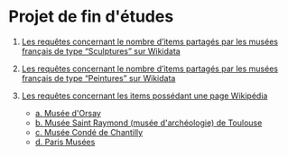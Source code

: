 # Projet de fin d'études


1) [Les requêtes concernant le nombre d’items partagés par les musées français de type “Sculptures” sur Wikidata](RequetesSculptures.md)


2) [Les requêtes concernant le nombre d’items partagés par les musées français de type “Peintures” sur Wikidata](RequetesPeintures.md)


3) [Les requêtes concernant les items possédant une page Wikipédia](RequetesLienOrsay.md) 

      * [a. Musée d'Orsay](RequetesLienOrsay.md)
      * [b. Musée Saint Raymond (musée d'archéologie) de Toulouse](RequetesLienStRaymond.md)
      * [c. Musée Condé de Chantilly](RequetesLienConde.md)
      * [d. Paris Musées](RequetesLienParisMusees.md)

